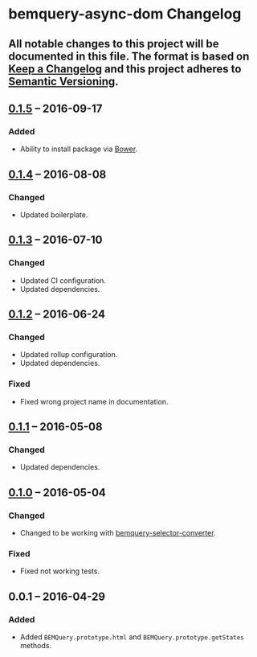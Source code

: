 # bemquery-async-dom Changelog

All notable changes to this project will be documented in this file.
The format is based on [Keep a Changelog](http://keepachangelog.com/)
and this project adheres to [Semantic Versioning](http://semver.org/).
---

## [0.1.5] – 2016-09-17
### Added
* Ability to install package via [Bower](https://bower.io/).

## [0.1.4] – 2016-08-08
### Changed
* Updated boilerplate.

## [0.1.3] – 2016-07-10
### Changed
* Updated CI configuration.
* Updated dependencies.

## [0.1.2] – 2016-06-24
### Changed
* Updated rollup configuration.
* Updated dependencies.

### Fixed
* Fixed wrong project name in documentation.

## [0.1.1] – 2016-05-08
### Changed
* Updated dependencies.

## [0.1.0] – 2016-05-04
### Changed
* Changed to be working with [bemquery-selector-converter](https://github.com/BEMQuery/bemquery-selector-converter).

### Fixed
* Fixed not working tests.

## 0.0.1 – 2016-04-29
### Added
* Added `BEMQuery.prototype.html` and `BEMQuery.prototype.getStates` methods.

[0.1.5]: https://github.com/BEMQuery/bemquery-async-dom/compare/v0.1.4...v0.1.5
[0.1.4]: https://github.com/BEMQuery/bemquery-async-dom/compare/v0.1.3...v0.1.4
[0.1.3]: https://github.com/BEMQuery/bemquery-async-dom/compare/v0.1.2...v0.1.3
[0.1.2]: https://github.com/BEMQuery/bemquery-async-dom/compare/v0.1.1...v0.1.2
[0.1.1]: https://github.com/BEMQuery/bemquery-async-dom/compare/v0.1.0...v0.1.1
[0.1.0]: https://github.com/BEMQuery/bemquery-async-dom/compare/v0.0.1...v0.1.0
